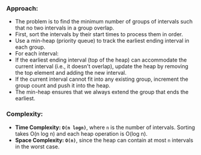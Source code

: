 ### Approach:
- The problem is to find the minimum number of groups of intervals such that no two intervals in a group overlap.
- First, sort the intervals by their start times to process them in order.
- Use a min-heap (priority queue) to track the earliest ending interval in each group.
- For each interval:
- If the earliest ending interval (top of the heap) can accommodate the current interval (i.e., it doesn't overlap), update the heap by removing the top element and adding the new interval.
- If the current interval cannot fit into any existing group, increment the group count and push it into the heap.
- The min-heap ensures that we always extend the group that ends the earliest.
​
### Complexity:
- **Time Complexity: `O(n logn)`**, where `n` is the number of intervals. Sorting takes O(n log n) and each heap operation is O(log n).
- **Space Complexity: `O(n)`**, since the heap can contain at most `n` intervals in the worst case.